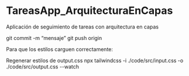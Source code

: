 # TareasApp_ArquitecturaEnCapas

Aplicación de seguimiento de tareas con arquitectura en capas

git commit -m “mensaje”
git push origin

Para que los estilos carguen correctamente:

Regenerar estilos de output.css
npx tailwindcss -i ./code/src/input.css -o ./code/src/output.css --watch
